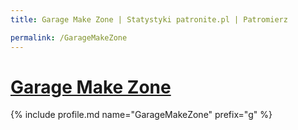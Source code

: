 ```yaml
---
title: Garage Make Zone | Statystyki patronite.pl | Patromierz

permalink: /GarageMakeZone
---
```


# [Garage Make Zone](https://patronite.pl/GarageMakeZone)

{% include profile.md name="GarageMakeZone" prefix="g" %}
